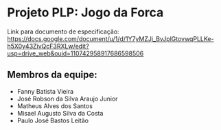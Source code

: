 # Projeto PLP: Jogo da Forca
Link para documento de especificação: https://docs.google.com/document/u/1/d/1Y7yMZJj_BvJplGtovwqPLLKe-h5X0y43ZivQcF3RXLw/edit?usp=drive_web&ouid=110742958917686598506

## Membros da equipe:
- Fanny Batista Vieira
- José Robson da Silva Araujo Junior
- Matheus Alves dos Santos
- Misael Augusto Silva da Costa
- Paulo José Bastos Leitão
